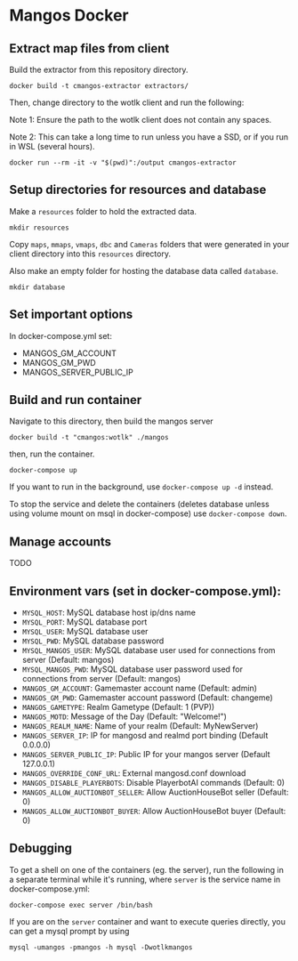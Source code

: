 # Mangos Docker

## Extract map files from client

Build the extractor from this repository directory.

```
docker build -t cmangos-extractor extractors/
```

Then, change directory to the wotlk client and run the following:

Note 1: Ensure the path to the wotlk client does not contain any spaces.

Note 2: This can take a long time to run unless you have a SSD, or if you run in WSL (several hours).

```
docker run --rm -it -v "$(pwd)":/output cmangos-extractor
```

## Setup directories for resources and database

Make a `resources` folder to hold the extracted data.

```
mkdir resources
```

Copy `maps`, `mmaps`, `vmaps`, `dbc` and `Cameras` folders that were generated in your client directory into this `resources` directory.

Also make an empty folder for hosting the database data called `database`.

```
mkdir database
```

## Set important options

In docker-compose.yml set:
- MANGOS_GM_ACCOUNT
- MANGOS_GM_PWD
- MANGOS_SERVER_PUBLIC_IP

## Build and run container

Navigate to this directory, then build the mangos server

```
docker build -t "cmangos:wotlk" ./mangos
```

then, run the container.

```
docker-compose up
```

If you want to run in the background, use `docker-compose up -d` instead.

To stop the service and delete the containers (deletes database unless using volume mount on msql in docker-compose) use `docker-compose down`.

## Manage accounts

TODO

## Environment vars (set in docker-compose.yml):

* `MYSQL_HOST`: MySQL database host ip/dns name
* `MYSQL_PORT`: MySQL database port
* `MYSQL_USER`: MySQL database user
* `MYSQL_PWD`: MySQL database password
* `MYSQL_MANGOS_USER`: MySQL database user used for connections from server (Default: mangos)
* `MYSQL_MANGOS_PWD`: MySQL database user password used for connections from server (Default: mangos)
* `MANGOS_GM_ACCOUNT`: Gamemaster account name (Default: admin)
* `MANGOS_GM_PWD`: Gamemaster account password (Default: changeme)
* `MANGOS_GAMETYPE`: Realm Gametype (Default: 1 (PVP))
* `MANGOS_MOTD`: Message of the Day (Default: "Welcome!")
* `MANGOS_REALM_NAME`: Name of your realm (Default: MyNewServer)
* `MANGOS_SERVER_IP`: IP for mangosd and realmd port binding (Default 0.0.0.0)
* `MANGOS_SERVER_PUBLIC_IP`: Public IP for your mangos server (Default 127.0.0.1)
* `MANGOS_OVERRIDE_CONF_URL`: External mangosd.conf download
* `MANGOS_DISABLE_PLAYERBOTS`: Disable PlayerbotAI commands (Default: 0)
* `MANGOS_ALLOW_AUCTIONBOT_SELLER`: Allow AuctionHouseBot seller (Default: 0)
* `MANGOS_ALLOW_AUCTIONBOT_BUYER`: Allow AuctionHouseBot buyer (Default: 0)

## Debugging

To get a shell on one of the containers (eg. the server), run the following in a separate terminal while it's running, where `server` is the service name in docker-compose.yml:

```
docker-compose exec server /bin/bash
```

If you are on the `server` container and want to execute queries directly, you can get a mysql prompt by using

```
mysql -umangos -pmangos -h mysql -Dwotlkmangos
```